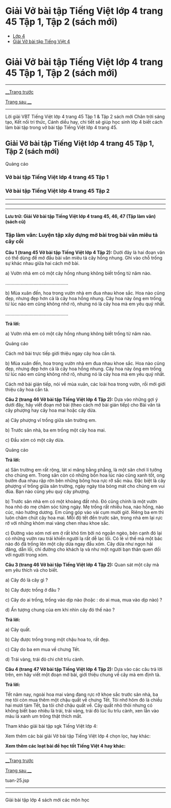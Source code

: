 # Giải Vở bài tập Tiếng Việt lớp 4 trang 45 Tập 1, Tập 2 (sách mới)

  * [Lớp 4](https://vietjack.com/series/lop-4.jsp)
  * [Giải Vở bài tập Tiếng Việt 4](https://vietjack.com/giai-vo-bai-tap-tieng-viet-4/index.jsp)



# Giải Vở bài tập Tiếng Việt lớp 4 trang 45 Tập 1, Tập 2 (sách mới)

* * *

[__Trang trước](https://vietjack.com/giai-vo-bai-tap-tieng-viet-4/tuan-25.jsp)

[Trang sau __](https://vietjack.com/giai-vo-bai-tap-tieng-viet-4/tuan-25.jsp)

* * *

Lời giải VBT Tiếng Việt lớp 4 trang 45 Tập 1 & Tập 2 sách mới Chân trời sáng tạo, Kết nối tri thức, Cánh diều hay, chi tiết sẽ giúp học sinh lớp 4 biết cách làm bài tập trong vở bài tập Tiếng Việt lớp 4 trang 45.

## Giải Vở bài tập Tiếng Việt lớp 4 trang 45 Tập 1, Tập 2 (sách mới)

Quảng cáo

### **Vở bài tập Tiếng Việt lớp 4 trang 45 Tập 1**

### **Vở bài tập Tiếng Việt lớp 4 trang 45 Tập 2**

* * *

* * *

* * *

**Lưu trữ: Giải Vở bài tập Tiếng Việt lớp 4 trang 45, 46, 47 (Tập làm văn) (sách cũ)**

### **Tập làm văn: Luyện tập xây dựng mở bài trog bài văn miêu tả cây cối**

**Câu 1 (trang 45 Vở bài tập Tiếng Việt lớp 4 Tập 2):** Dưới đây là hai đoạn văn có thể dùng để mở đầu bài văn miêu tả cây hồng nhung. Ghi vào chỗ trống sự khác nhau giữa hai cách mở bài.

a) Vườn nhà em có một cây hồng nhung không biết trồng từ năm nào.

.................................................

b) Mùa xuân đến, hoa trong vườn nhà em đua nhau khoe sắc. Hoa nào cũng đẹp, nhưng đẹp hơn cả là cây hoa hồng nhung. Cây hoa này ông em trồng từ lúc nào em cũng không nhớ rõ, nhưng nó là cây hoa mà em yêu quý nhất.

.................................................

**Trả lời:**

a) Vườn nhà em có một cây hồng nhung không biết trồng từ năm nào.

Quảng cáo

Cách mở bài trực tiếp giới thiệu ngay cây hoa cần tả.

b) Mùa xuân đến, hoa trong vườn nhà em đua nhau khoe sắc. Hoa nào cũng đẹp, nhưng đẹp hơn cả là cây hoa hồng nhung. Cây hoa này ông em trồng từ lúc nào em cũng không nhớ rõ, nhưng nó là cây hoa mà em yêu quý nhất.

Cách mở bài gián tiếp, nói về mùa xuân, các loài hoa trong vườn, rồi mới giới thiệu cây hoa cần tả.

**Câu 2 (trang 46 Vở bài tập Tiếng Việt lớp 4 Tập 2):** Dựa vào những gợi ý dưới đây, hãy viết đoạn mở bài (theo cách mở bài gián tiếp) cho Bài văn tả cây phượng hay cây hoa mai hoặc cây dừa.

a) Cây phượng vĩ trồng giữa sân trường em.

b) Trước sân nhà, ba em trồng một cây hoa mai.

c) Đầu xóm có một cây dừa.

Quảng cáo

**Trả lời:**

a) Sân trường em rất rộng, lát xi măng bằng phẳng, là một sân chơi lí tưởng cho chúng em. Trong sân còn có những bồn hoa lúc nào cũng xanh tốt, ong bướm đua nhau rập rờn bên những bông hoa rực rỡ sắc màu. Đặc biệt là cây phượng vĩ trồng giữa sân trường, ngày ngày tỏa bóng mát cho chúng em vui đùa. Bạn nào cũng yêu quý cây phượng.

b) Trước sân nhà em có một khoảng đất nhỏ. Đó cũng chính là một vườn hoa nhỏ do mẹ chăm sóc từng ngày. Mẹ trồng rất nhiều hoa, nào hồng, nào cúc, nào hướng dương. Em cũng góp vào vài cụm mười giờ. Riêng ba em thì luôn chăm chút cây hoa mai. Mỗi độ tết đến trước sân, trong nhà em lại rực rỡ với những khóm mai vàng chen nhau khoe sắc.

c) Đường vào xóm nơi em ở rất khó tìm bởi nó ngoằn ngèo, bên cạnh đó lại có những vườn rau trái khiến người lạ rất dễ lạc lối. Có lẽ vì thế mà một bác nào đó đã trồng lên một cây dừa ngay đầu xóm. Cây dừa như ngọn hải đăng, dẫn lối, chỉ đường cho khách lạ và như một người bạn thân quen đối với người trong xóm.

**Câu 3 (trang 46 Vở bài tập Tiếng Việt lớp 4 Tập 2):** Quan sát một cây mà em yêu thích và cho biết.

a) Cây đó là cây gì ?

b) Cây được trồng ở đâu ?

c) Cây do ai trồng, trồng vào dịp nào (hoặc : do ai mua, mua vào dịp nào) ?

d) Ấn tượng chung của em khi nhìn cây đó thế nào ?

**Trả lời:**

a) Cây quất. 

b) Cây được trồng trong một chậu hoa to, rất đẹp.

c) Cây do ba em mua về chưng Tết.

d) Trái vàng, trái đỏ chi chít trĩu cành.

**Câu 4 (trang 47 Vở bài tập Tiếng Việt lớp 4 Tập 2):** Dựa vào các câu trả lời trên, em hãy viết một đoạn mở bài, giới thiệu chung về cây mà em định tả.

**Trả lời:**

Tết năm nay, ngoài hoa mai vàng đang rực rỡ khoe sắc trước sân nhà, ba mẹ tôi còn mua thêm một chậu quất về chưng Tết. Tôi nhớ hôm đó là chiều hai mươi tám Tết, ba tôi chở chậu quất về. Cây quất nhỏ thôi nhưng có không biết bao nhiêu là trái, trái vàng, trái đỏ lúc lỉu trĩu cành, xen lẫn vào màu lá xanh um trông thật thích mắt.

Tham khảo giải bài tập sgk Tiếng Việt lớp 4:

Xem thêm các bài giải Vở bài tập Tiếng Việt lớp 4 chọn lọc, hay khác:

**Xem thêm các loạt bài để học tốt Tiếng Việt 4 hay khác:**

* * *

[__Trang trước](https://vietjack.com/giai-vo-bai-tap-tieng-viet-4/tuan-25.jsp)

[Trang sau __](https://vietjack.com/giai-vo-bai-tap-tieng-viet-4/tuan-25.jsp)

tuan-25.jsp

* * *

* * *

Giải bài tập lớp 4 sách mới các môn học
